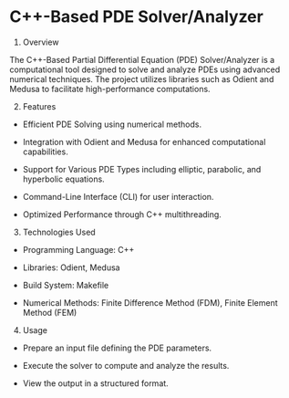 # C++-Based PDE Solver/Analyzer

1. Overview

The C++-Based Partial Differential Equation (PDE) Solver/Analyzer is a computational tool designed to solve and analyze PDEs using advanced numerical techniques. The project utilizes libraries such as Odient and Medusa to facilitate high-performance computations.

2. Features

- Efficient PDE Solving using numerical methods.

- Integration with Odient and Medusa for enhanced computational capabilities.

- Support for Various PDE Types including elliptic, parabolic, and hyperbolic equations.

- Command-Line Interface (CLI) for user interaction.

- Optimized Performance through C++ multithreading.

3. Technologies Used

- Programming Language: C++

- Libraries: Odient, Medusa

- Build System: Makefile

- Numerical Methods: Finite Difference Method (FDM), Finite Element Method (FEM)

4. Usage

- Prepare an input file defining the PDE parameters.

- Execute the solver to compute and analyze the results.

- View the output in a structured format.
